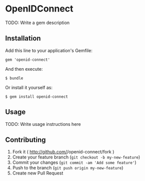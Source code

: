 # OpenIDConnect

TODO: Write a gem description

## Installation

Add this line to your application's Gemfile:

    gem 'openid-connect'

And then execute:

    $ bundle

Or install it yourself as:

    $ gem install openid-connect

## Usage

TODO: Write usage instructions here

## Contributing

1. Fork it ( http://github.com/<my-github-username>/openid-connect/fork )
2. Create your feature branch (`git checkout -b my-new-feature`)
3. Commit your changes (`git commit -am 'Add some feature'`)
4. Push to the branch (`git push origin my-new-feature`)
5. Create new Pull Request
